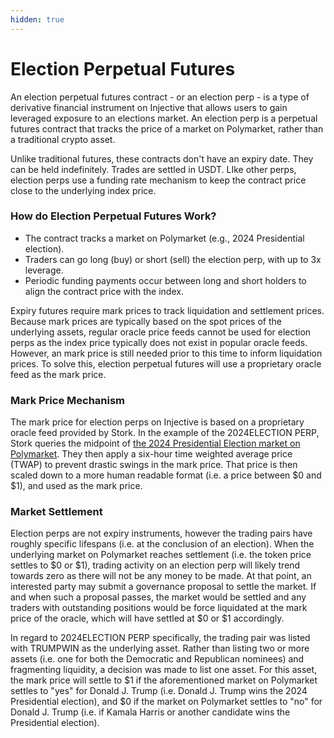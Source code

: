 ```yaml
---
hidden: true
---
```


# Election Perpetual Futures

An election perpetual futures contract - or an election perp - is a type of derivative financial instrument on Injective that allows users to gain leveraged exposure to an elections market. An election perp is a perpetual futures contract that tracks the price of a market on Polymarket, rather than a traditional crypto asset.

Unlike traditional futures, these contracts don't have an expiry date. They can be held indefinitely. Trades are settled in USDT. LIke other perps, election perps use a funding rate mechanism to keep the contract price close to the underlying index price.

### How do Election Perpetual Futures Work?

* The contract tracks a market on Polymarket (e.g., 2024 Presidential election).
* Traders can go long (buy) or short (sell) the election perp, with up to 3x leverage.
* Periodic funding payments occur between long and short holders to align the contract price with the index.

Expiry futures require mark prices to track liquidation and settlement prices. Because mark prices are typically based on the spot prices of the underlying assets, regular oracle price feeds cannot be used for election perps as the index price typically does not exist in popular oracle feeds. However, an mark price is still needed prior to this time to inform liquidation prices. To solve this, election perpetual futures will use a proprietary oracle feed as the mark price.

### Mark Price Mechanism

The mark price for election perps on Injective is based on a proprietary oracle feed provided by Stork. In the example of the 2024ELECTION PERP, Stork queries the midpoint of [the 2024 Presidential Election market on Polymarket](election-perpetual-futures.md#how-do-election-perpetual-futures-work). They then apply a six-hour time weighted average price (TWAP) to prevent drastic swings in the mark price. That price is then scaled down to a more human readable format (i.e. a price between $0 and $1), and used as the mark price.

### Market Settlement

Election perps are not expiry instruments, however the trading pairs have roughly specific lifespans (i.e. at the conclusion of an election). When the underlying market on Polymarket reaches settlement (i.e. the token price settles to $0 or $1), trading activity on an election perp will likely trend towards zero as there will not be any money to be made. At that point, an interested party may submit a governance proposal to settle the market. If and when such a proposal passes, the market would be settled and any traders with outstanding positions would be force liquidated at the mark price of the oracle, which will have settled at $0 or $1 accordingly.

In regard to 2024ELECTION PERP specifically, the trading pair was listed with TRUMPWIN as the underlying asset. Rather than listing two or more assets (i.e. one for both the Democratic and Republican nominees) and fragmenting liquidity, a decision was made to list one asset. For this asset, the mark price will settle to $1 if the aforementioned market on Polymarket settles to "yes" for Donald J. Trump (i.e. Donald J. Trump wins the 2024 Presidential election), and $0 if the market on Polymarket settles to "no" for Donald J. Trump (i.e. if Kamala Harris or another candidate wins the Presidential election).
